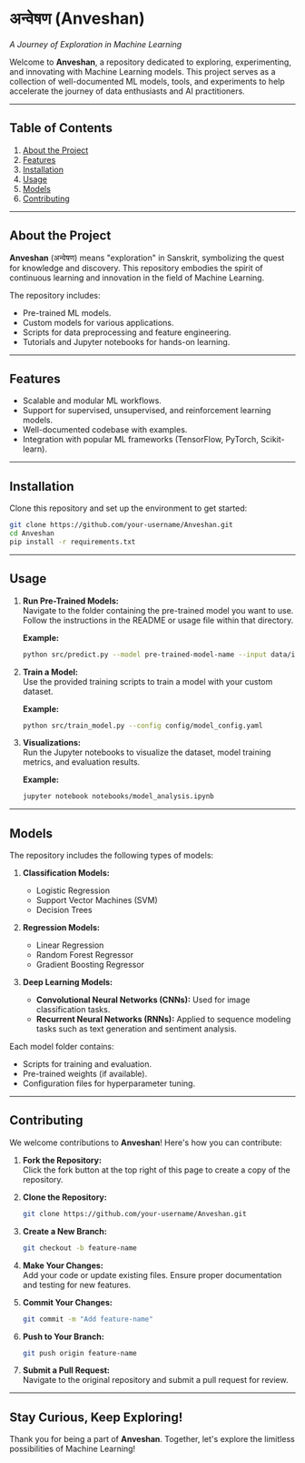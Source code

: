 # **अन्वेषण (Anveshan)**  
*A Journey of Exploration in Machine Learning*

Welcome to **Anveshan**, a repository dedicated to exploring, experimenting, and innovating with Machine Learning models. This project serves as a collection of well-documented ML models, tools, and experiments to help accelerate the journey of data enthusiasts and AI practitioners.  

---

## **Table of Contents**  
1. [About the Project](#about-the-project)  
2. [Features](#features)  
3. [Installation](#installation)  
4. [Usage](#usage)  
5. [Models](#models)  
6. [Contributing](#contributing)

---

## **About the Project**  
**Anveshan** (अन्वेषण) means "exploration" in Sanskrit, symbolizing the quest for knowledge and discovery. This repository embodies the spirit of continuous learning and innovation in the field of Machine Learning.  

The repository includes:  
- Pre-trained ML models.  
- Custom models for various applications.  
- Scripts for data preprocessing and feature engineering.  
- Tutorials and Jupyter notebooks for hands-on learning.  

---

## **Features**  
- Scalable and modular ML workflows.  
- Support for supervised, unsupervised, and reinforcement learning models.  
- Well-documented codebase with examples.  
- Integration with popular ML frameworks (TensorFlow, PyTorch, Scikit-learn).  

---

## **Installation**  
Clone this repository and set up the environment to get started:  

```bash  
git clone https://github.com/your-username/Anveshan.git  
cd Anveshan  
pip install -r requirements.txt
```

---

## **Usage**

1. **Run Pre-Trained Models:**  
   Navigate to the folder containing the pre-trained model you want to use. Follow the instructions in the README or usage file within that directory.

   **Example:**

   ```bash
   python src/predict.py --model pre-trained-model-name --input data/input.csv
   ```

2. **Train a Model:**  
   Use the provided training scripts to train a model with your custom dataset.

   **Example:**

   ```bash
   python src/train_model.py --config config/model_config.yaml
   ```

3. **Visualizations:**  
   Run the Jupyter notebooks to visualize the dataset, model training metrics, and evaluation results.

   **Example:**

   ```bash
   jupyter notebook notebooks/model_analysis.ipynb
   ```

---

## **Models**

The repository includes the following types of models:

1. **Classification Models:**
   - Logistic Regression
   - Support Vector Machines (SVM)
   - Decision Trees

2. **Regression Models:**
   - Linear Regression
   - Random Forest Regressor
   - Gradient Boosting Regressor

3. **Deep Learning Models:**
   - **Convolutional Neural Networks (CNNs):** Used for image classification tasks.
   - **Recurrent Neural Networks (RNNs):** Applied to sequence modeling tasks such as text generation and sentiment analysis.

Each model folder contains:
- Scripts for training and evaluation.
- Pre-trained weights (if available).
- Configuration files for hyperparameter tuning.

---

## **Contributing**

We welcome contributions to **Anveshan**! Here's how you can contribute:

1. **Fork the Repository:**  
   Click the fork button at the top right of this page to create a copy of the repository.

2. **Clone the Repository:**  

   ```bash
   git clone https://github.com/your-username/Anveshan.git
   ```

3. **Create a New Branch:**  

   ```bash
   git checkout -b feature-name
   ```

4. **Make Your Changes:**  
   Add your code or update existing files. Ensure proper documentation and testing for new features.

5. **Commit Your Changes:**  

   ```bash
   git commit -m "Add feature-name"
   ```

6. **Push to Your Branch:**  

   ```bash
   git push origin feature-name
   ```

7. **Submit a Pull Request:**  
   Navigate to the original repository and submit a pull request for review.

---

## **Stay Curious, Keep Exploring!**

Thank you for being a part of **Anveshan**. Together, let's explore the limitless possibilities of Machine Learning!
